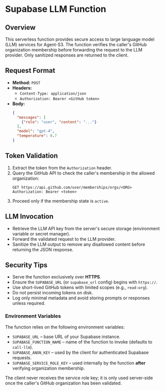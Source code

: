 # Supabase LLM Function

## Overview
This serverless function provides secure access to large language model (LLM) services for Agent-S3. The function verifies the caller's GitHub organization membership before forwarding the request to the LLM provider. Only sanitized responses are returned to the client.

## Request Format
- **Method:** `POST`
- **Headers:**
  - `Content-Type: application/json`
  - `Authorization: Bearer <GitHub token>`
- **Body:**
  ```json
  {
    "messages": [
      {"role": "user", "content": "..."}
    ],
    "model": "gpt-4",
    "temperature": 0.7
  }
  ```

## Token Validation
1. Extract the token from the `Authorization` header.
2. Query the GitHub API to check the caller's membership in the allowed organization:
   ```http
   GET https://api.github.com/user/memberships/orgs/<ORG>
   Authorization: Bearer <token>
   ```
3. Proceed only if the membership state is `active`.

## LLM Invocation
- Retrieve the LLM API key from the server's secure storage (environment variable or secret manager).
- Forward the validated request to the LLM provider.
- Sanitize the LLM output to remove any disallowed content before returning the JSON response.

## Security Tips
- Serve the function exclusively over **HTTPS**.
- Ensure the `SUPABASE_URL` (or `supabase_url` config) begins with `https://`.
- Use short-lived GitHub tokens with limited scopes (e.g., `read:org`).
- Do not persist incoming tokens on disk.
- Log only minimal metadata and avoid storing prompts or responses unless required.

### Environment Variables
The function relies on the following environment variables:

- `SUPABASE_URL` – base URL of your Supabase instance.
- `SUPABASE_FUNCTION_NAME` – name of the function to invoke (defaults to `call-llm`).
- `SUPABASE_ANON_KEY` – used by the client for authenticated Supabase requests.
- `SUPABASE_SERVICE_ROLE_KEY` – used internally by the function **after** verifying organization membership.

The client never receives the service role key; it is only used server-side once the caller's GitHub organization has been validated.

